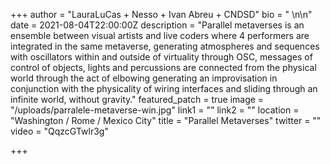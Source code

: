 +++
author = "LauraLuCas + Nesso + Ivan Abreu + CNDSD"
bio = " \n\n"
date = 2021-08-04T22:00:00Z
description = "Parallel metaverses is an ensemble between visual artists and live coders where 4 performers are integrated in the same metaverse, generating atmospheres and sequences with oscillators within and outside of virtuality through OSC, messages of control of objects, lights and percussions are connected from the physical world through the act of elbowing generating an improvisation in conjunction with the physicality of wiring interfaces and sliding through an infinite world, without gravity."
featured_patch = true
image = "/uploads/parralele-metaverse-win.jpg"
link1 = ""
link2 = ""
location = "Washington / Rome / Mexico City"
title = "Parallel Metaverses"
twitter = ""
video = "QqzcGTwlr3g"

+++
